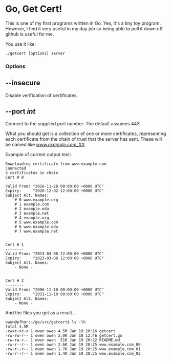 # Go, Get Cert! #
This is one of my first programs written in Go. Yes, it's a
tiny toy program. However, I find it very useful in my day job so
being able to pull it down off github is useful for me.

You use it like:
```
./getcert [options] server
```
### Options
## --insecure
Disable verification of certificates.

## --port _int_
Connect to the supplied port number. The default assumes 443

What you should get is a collection of one or more certificates,
representing each certificate from the chain of trust that the
server has sent. These will be named like *www.example.com_XX*.

Example of current output text:
```owen@pfhor:~/go/src/getcert$ ./getcert www.example.com
Downloading certificate from www.example.com
Connected
3 certificates in chain
Cert # 0
--------
Valid From: "2018-11-28 00:00:00 +0000 UTC"
Expiry:     "2020-12-02 12:00:00 +0000 UTC"
Subject Alt. Names:
	# 0 www.example.org
	# 1 example.com
	# 2 example.edu
	# 3 example.net
	# 4 example.org
	# 5 www.example.com
	# 6 www.example.edu
	# 7 www.example.net


Cert # 1
--------
Valid From: "2013-03-08 12:00:00 +0000 UTC"
Expiry:     "2023-03-08 12:00:00 +0000 UTC"
Subject Alt. Names:
 	- None -


Cert # 2
--------
Valid From: "2006-11-10 00:00:00 +0000 UTC"
Expiry:     "2031-11-10 00:00:00 +0000 UTC"
Subject Alt. Names:
 	- None -
```
And the files you get as a result...
```
owen@pfhor:~/go/src/getcert$ ls -lh
total 4.5M
-rwxr-xr-x 1 owen owen 4.5M Jan 19 20:16 getcert
-rw-rw-r-- 1 owen owen 2.0K Jan 18 12:46 getcert.go
-rw-rw-r-- 1 owen owen  516 Jan 19 20:22 README.md
-rw-r--r-- 1 owen owen 2.6K Jan 19 20:25 www.example.com_00
-rw-r--r-- 1 owen owen 1.7K Jan 19 20:25 www.example.com_01
-rw-r--r-- 1 owen owen 1.4K Jan 19 20:25 www.example.com_02
```
